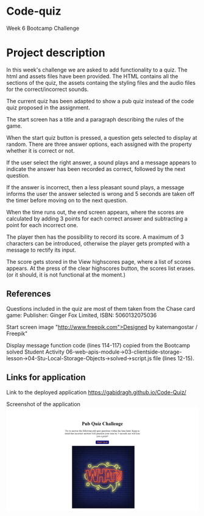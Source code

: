 # Code-quiz
Week 6 Bootcamp Challenge

# Project description

In this week's challenge we are asked to add functionality to a quiz. 
The html and assets files have been provided. The HTML contains all the sections of the quiz, the assets containg the styling files and the audio files for the correct/incorrect sounds.

The current quiz has been adapted to show a pub quiz instead of the code quiz proposed in the assignment. 

The start screen has a title and a paragraph describing the rules of the game.

When the start quiz button is pressed, a question gets selected to display at random. There are three answer options, each assigned with the property whether it is correct or not.

If the user select the right answer, a sound plays and a message appears to indicate the answer has been recorded as correct, followed by the next question.

If the answer is incorrect, then a less pleasant sound plays, a message informs the user the answer selected is wrong and 5 seconds are taken off the timer before moving on to the next question.

When the time runs out, the end screen appears, where the scores are calculated by adding 3 points for each correct answer and subtracting a point for each incorrect one.

The player then has the possibility to record its score. A maximum of 3 characters can be introduced, otherwise the player gets prompted with a message to rectify its input. 

The score gets stored in the View highscores page, where a list of scores appears. At the press of the clear highscores button, the scores list erases. (or it should, it is not functional at the moment.)

## References

Questions included in the quiz are most of them taken from the Chase card game: Publisher: Ginger Fox Limited, ISBN: 5060132075036

Start screen image "http://www.freepik.com">Designed by katemangostar / Freepik"

Display message function code (lines 114-117) copied from the Bootcamp solved Student Activity 06-web-apis-module->03-clientside-storage-lesson->04-Stu-Local-Storage-Objects->solved->script.js file (lines 12-15).

## Links for application

Link to the deployed application https://gabidragh.github.io/Code-Quiz/

Screenshot of the application 
![Application Screenshot](screencapture-file-C-Users-dragh-Bootcamp-Code-quiz-index-html-2024-01-16-23_29_33.png?raw=true "Application Screenshot")


